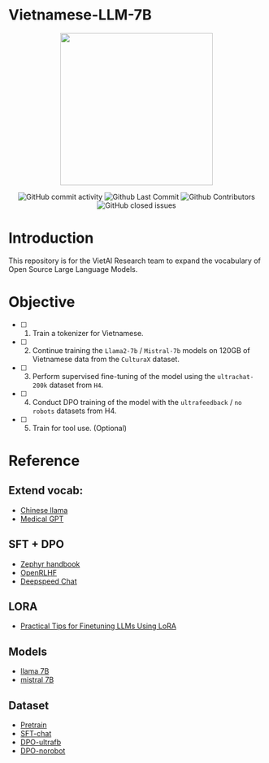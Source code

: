# Vietnamese-LLM-7B

<div align="center">
    <img src="https://github.com/hahuyhoang411/Vietnamese-LLM-7B/assets/64120343/c8260f79-1a95-46ac-8194-215c8a56af63" width="300" height="300">
</div>


<p align="center">
  <!-- ALL-CONTRIBUTORS-BADGE:START - Do not remove or modify this section -->
  <img alt="GitHub commit activity" src="https://img.shields.io/github/commit-activity/m/hahuyhoang411/Vietnamese-LLM-7B"/>
  <img alt="Github Last Commit" src="https://img.shields.io/github/last-commit/hahuyhoang411/Vietnamese-LLM-7B"/>
  <img alt="Github Contributors" src="https://img.shields.io/github/contributors/hahuyhoang411/Vietnamese-LLM-7B"/>
  <img alt="GitHub closed issues" src="https://img.shields.io/github/issues-closed/hahuyhoang411/Vietnamese-LLM-7B"/>
</p>


# Introduction
This repository is for the VietAI Research team to expand the vocabulary of Open Source Large Language Models.

# Objective
- [ ] 1. Train a tokenizer for Vietnamese.
- [ ] 2. Continue training the `Llama2-7b` / `Mistral-7b` models on 120GB of Vietnamese data from the `CulturaX` dataset.
- [ ] 3. Perform supervised fine-tuning of the model using the `ultrachat-200k` dataset from `H4`.
- [ ] 4. Conduct DPO training of the model with the `ultrafeedback` / `no robots` datasets from H4.
- [ ] 5. Train for tool use. (Optional)

# Reference

## Extend vocab:
- [Chinese llama](https://github.com/ymcui/Chinese-LLaMA-Alpaca)
- [Medical GPT](https://github.com/shibing624/MedicalGPT/blob/main/build_domain_tokenizer.py)

## SFT + DPO
- [Zephyr handbook](https://github.com/huggingface/alignment-handbook)
- [OpenRLHF](https://github.com/OpenLLMAI/OpenRLHF)
- [Deepspeed Chat](https://medium.com/@musicalchemist/rlhf-training-at-scale-with-deepspeed-chat-6259bc04dc59)

## LORA
- [Practical Tips for Finetuning LLMs Using LoRA](https://magazine.sebastianraschka.com/p/practical-tips-for-finetuning-llms)

## Models
- [llama 7B](https://huggingface.co/meta-llama/Llama-2-7b-hf)
- [mistral 7B](https://huggingface.co/mistralai/Mistral-7B-v0.1)

## Dataset
- [Pretrain](https://huggingface.co/datasets/uonlp/CulturaX)
- [SFT-chat](https://huggingface.co/datasets/HuggingFaceH4/ultrachat_200k)
- [DPO-ultrafb](https://huggingface.co/datasets/HuggingFaceH4/ultrafeedback_binarized)
- [DPO-norobot](https://huggingface.co/datasets/HuggingFaceH4/no_robots)

